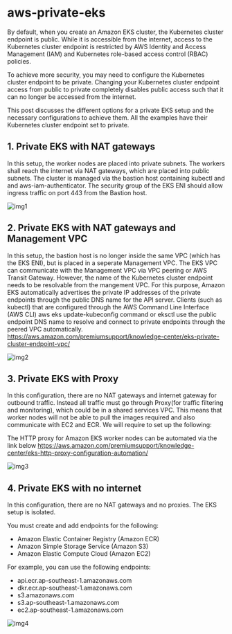 # aws-private-eks

By default, when you create an Amazon EKS cluster, the Kubernetes cluster endpoint is public. While it is accessible from the internet, access to the Kubernetes cluster endpoint is restricted by AWS Identity and Access Management (IAM) and Kubernetes role-based access control (RBAC) policies.

To achieve more security, you may need to configure the Kubernetes cluster endpoint to be private.  Changing your Kubernetes cluster endpoint access from public to private completely disables public access such that it can no longer be accessed from the internet.

This post discusses the different options for a private EKS setup and the necessary configurations to achieve them. All the examples have their Kubernetes cluster endpoint set to private.

## 1. Private EKS with NAT gateways

In this setup, the worker nodes are placed into private subnets. The workers shall reach the internet via NAT gateways, which are placed into public subnets. The cluster is managed via the bastion host containing kubectl and and aws-iam-authenticator. The security group of the EKS ENI should allow ingress traffic on port 443 from the Bastion host. 

![img1]

[img1]:https://github.com/tohwsw/aws-private-eks/blob/master/private-eks-nat.png

## 2. Private EKS with NAT gateways and Management VPC

In this setup, the bastion host is no longer inside the same VPC (which has the EKS ENI), but is placed in a  seperate Management VPC. The EKS VPC can communicate with the Management VPC via VPC peering or AWS Transit Gateway. However, the name of the Kubernetes cluster endpoint needs to be resolvable from the mangement VPC. For this purpose, Amazon EKS automatically advertises the private IP addresses of the private endpoints through the public DNS name for the API server. Clients (such as kubectl) that are configured through the AWS Command Line Interface (AWS CLI) aws eks update-kubeconfig command or eksctl use the public endpoint DNS name to resolve and connect to private endpoints through the peered VPC automatically. https://aws.amazon.com/premiumsupport/knowledge-center/eks-private-cluster-endpoint-vpc/

![img2]

[img2]:https://github.com/tohwsw/aws-private-eks/blob/master/private-eks-outsidebastion.png

## 3. Private EKS with Proxy

In this configuration, there are no NAT gateways and internet gateway for outbound traffic. Instead all traffic must go through Proxy(for traffic filtering and monitoring), which could be in a shared services VPC. This means that worker nodes will not be able to pull the images required and also communicate with EC2 and ECR. We will require to set up the following:

The HTTP proxy for Amazon EKS worker nodes can be automated via the link below
https://aws.amazon.com/premiumsupport/knowledge-center/eks-http-proxy-configuration-automation/


![img3]

[img3]:https://github.com/tohwsw/aws-private-eks/blob/master/private-eks-proxy.png

## 4. Private EKS with no internet

In this configuration, there are no NAT gateways and no proxies. The EKS setup is isolated.

You must create and add endpoints for the following:
- Amazon Elastic Container Registry (Amazon ECR)
- Amazon Simple Storage Service (Amazon S3)
- Amazon Elastic Compute Cloud (Amazon EC2)

For example, you can use the following endpoints:
- api.ecr.ap-southeast-1.amazonaws.com
- dkr.ecr.ap-southeast-1.amazonaws.com
- s3.amazonaws.com
- s3.ap-southeast-1.amazonaws.com
- ec2.ap-southeast-1.amazonaws.com

![img4]

[img4]:https://github.com/tohwsw/aws-private-eks/blob/master/private-eks-nonat.png
